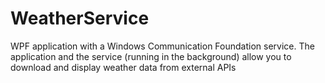 # WeatherService

WPF application with a Windows Communication Foundation service. 
The application and the service (running in the background) allow you to download and display weather data from external APIs
